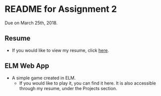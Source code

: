 # README for Assignment 2

Due on March 25th, 2018.

## Resume

   - If you would like to view my resume, click [here](http://ugweb.cas.mcmaster.ca/~deleeuwj).

## ELM Web App

   - A simple game created in ELM.
      - If you would like to play it, you can find it here. It is also accessible through my resume, under the Projects section.
